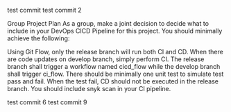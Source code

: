 test commit
test commit 2

Group Project Plan
As a group, make a joint decision to decide what to include in your DevOps CICD Pipeline for this project. You should minimally achieve the following:

Using Git Flow, only the release branch will run both CI and CD.
When there are code updates on develop branch, simply perform CI.
The release branch shall trigger a workflow named cicd_flow while the develop branch shall trigger ci_flow.
There should be minimally one unit test to simulate test pass and fail. When the test fail, CD should not be executed in the release branch.
You should include snyk scan in your CI pipeline.

test commit 6
test commit 9